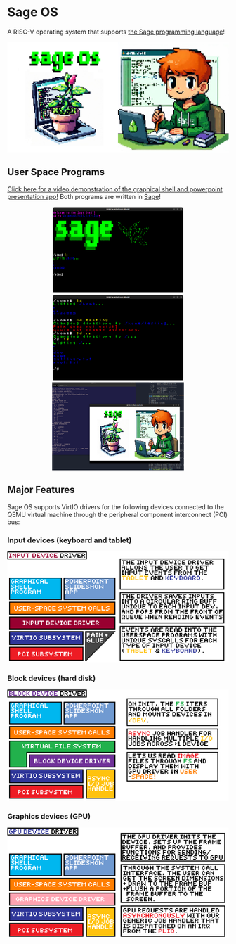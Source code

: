 # Sage OS

A RISC-V operating system that supports [the Sage programming language](https://github.com/adam-mcdaniel/sage)!

![Sage OS](assets/sage-os.png)

## User Space Programs

<!-- A center aligned div with two images side-by-side -->

[Click here for a video demonstration of the graphical shell and powerpoint presentation app!](https://docs.google.com/file/d/1k5CjkdbnrRzwfMCuE0A5eFRi_f5it75K/preview) Both programs are written in [Sage](https://github.com/adam-mcdaniel/sage)!

<div align="center">
    <img src="assets/shell1.png" alt="Shell" width="300"/>
    <img src="assets/shell2.png" alt="Shell" width="300"/>
</div>
<div align="center">
    <img src="assets/presentation.png" alt="Presentation" width="300"/>
</div>


## Major Features

Sage OS supports VirtIO drivers for the following devices connected to the QEMU virtual machine through the peripheral component interconnect (PCI) bus:

### Input devices (keyboard and tablet)

![Input Driver](assets/input-driver.png)

### Block devices (hard disk)

![Block Driver](assets/block-driver.png)

### Graphics devices (GPU)

![GPU Driver](assets/gpu-driver.png)